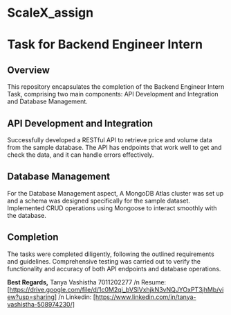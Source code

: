# ScaleX_assign
# Task for Backend Engineer Intern

## Overview 
This repository encapsulates the completion of the Backend Engineer Intern Task, comprising two main components: API Development and Integration and Database Management.

## API Development and Integration
Successfully developed a RESTful API to retrieve price and volume data from the sample database. The API has endpoints that work well to get and check the data, and it can handle errors effectively.

## Database Management
For the Database Management aspect, A MongoDB Atlas cluster was set up and a schema was designed specifically for the sample dataset. Implemented CRUD operations using Mongoose to interact smoothly with the database. 


## Completion
The tasks were completed diligently, following the outlined requirements and guidelines. Comprehensive testing was carried out to verify the functionality and accuracy of both API endpoints and database operations.

**Best Regards,**
Tanya Vashistha
7011202277 /n
Resume:  [https://drive.google.com/file/d/1c0M2qi_bVSlVxhjkN3vNQJYOxPT3jhMb/view?usp=sharing] /n
Linkedin: [https://www.linkedin.com/in/tanya-vashistha-508974230/]








